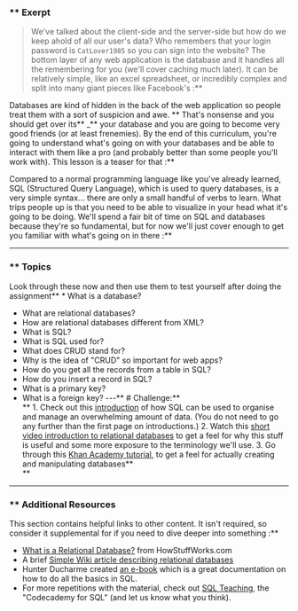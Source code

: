 ### ** Exerpt
>We've talked about the client-side and the server-side but how do we keep ahold of all our user's data?  Who remembers that your login password is `CatLover1985` so you can sign into the website?  The bottom layer of any web application is the database and it handles all the remembering for you (we'll cover caching much later).  It can be relatively simple, like an excel spreadsheet, or incredibly complex and split into many giant pieces like Facebook's :**

Databases are kind of hidden in the back of the web application so people treat them with a sort of suspicion and awe.  ** That's nonsense and you should get over its**  _** your database and you are going to become very good friends (or at least frenemies).  By the end of this curriculum, you're going to understand what's going on with your databases and be able to interact with them like a pro (and probably better than some people you'll work with).  This lesson is a teaser for that :**

Compared to a normal programming language like you've already learned, SQL (Structured Query Language), which is used to query databases, is a very simple syntax... there are only a small handful of verbs to learn.  What trips people up is that you need to be able to visualize in your head what it's going to be doing.  We'll spend a fair bit of time on SQL and databases because they're so fundamental, but for now we'll just cover enough to get you familiar with what's going on in there :**



---


### ** Topics
Look through these now and then use them to test yourself after doing the assignment** * What is a database?
* What are relational databases?
* How are relational databases different from XML?
* What is SQL?
* What is SQL used for?
* What does CRUD stand for?
* Why is the idea of "CRUD" so important for web apps?
* How do you get all the records from a table in SQL?
* How do you insert a record in SQL?
* What is a primary key?
* What is a foreign key?
---** # Challenge:** <div class="lesson-content__panel" markdown="1">**   1. Check out this [introduction](https://launchschool.com/books/sql/read/introduction) of how SQL can be used to organise and manage an overwhelming amount of data. (You do not need to go any further than the first page on introductions.)
  2. Watch this [short video introduction to relational databases](http://www.youtube.com/watch?v=z2kbsG8zsLM) to get a feel for why this stuff is useful and some more exposure to the terminology we'll use.
  3. Go through this [Khan Academy tutorial](https://www.khanacademy.org/computing/hour-of-code/hour-of-sql/v/welcome-to-sql), to get a feel for actually creating and manipulating databases** </div>** 

---


### ** Additional Resources
This section contains helpful links to other content. It isn't required, so consider it supplemental for if you need to dive deeper into something :**



* [What is a Relational Database?](http://computer.howstuffworks.com/question599.htm) from HowStuffWorks.com
* A brief [Simple Wiki article describing relational databases](http://simple.wikipedia.org/wiki/Relational_database)
* Hunter Ducharme created [an e-book](http://hgducharme.gitbooks.io/sql-basics/) which is a great documentation on how to do all the basics in SQL.
* For more repetitions with the material, check out [SQL Teaching](http://www.sqlteaching.com), the "Codecademy for SQL" (and let us know what you think).
